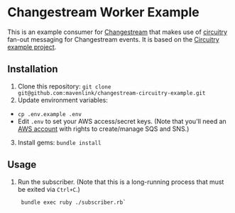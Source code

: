# Changestream Worker Example

This is an example consumer for [Changestream](https://github.com/mavenlink/changestream) that
 makes use of [circuitry](https://github.com/kapost/circuitry) fan-out messaging for Changestream events.
 It is based on the [Circuitry example project](https://github.com/kapost/circuitry-example).

## Installation

1. Clone this repository: `git clone git@github.com:mavenlink/changestream-circuitry-example.git`
2. Update environment variables:
  * `cp .env.example .env`
  * Edit `.env` to set your AWS access/secret keys.  (Note that you'll need an [AWS account](http://aws.amazon.com) with rights to create/manage SQS and SNS.)
3. Install gems: `bundle install`

## Usage

1. Run the subscriber.  (Note that this is a long-running process that must be exited via `Ctrl+C`.)

        bundle exec ruby ./subscriber.rb`
